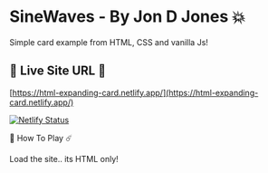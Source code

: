 # SineWaves - By Jon D Jones 💥

Simple card example from HTML, CSS and vanilla Js!

## 👻 Live Site URL 👺

[https://html-expanding-card.netlify.app/](https://html-expanding-card.netlify.app/)

[![Netlify Status](https://api.netlify.com/api/v1/badges/597ce53c-f823-4b4d-af5a-28260c2866ff/deploy-status)](https://app.netlify.com/sites/html-expanding-card/deploys)

👾 How To Play ☄️

Load the site.. its HTML only!
